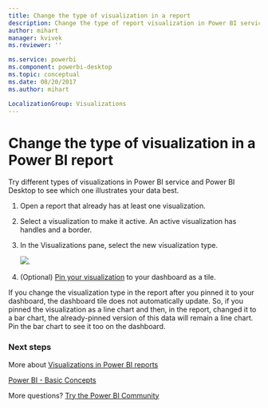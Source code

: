 ```yaml
---
title: Change the type of visualization in a report
description: Change the type of report visualization in Power BI service and Power BI Desktop
author: mihart
manager: kvivek
ms.reviewer: ''

ms.service: powerbi
ms.component: powerbi-desktop
ms.topic: conceptual
ms.date: 08/20/2017
ms.author: mihart

LocalizationGroup: Visualizations
---
```

# Change the type of visualization in a Power BI report
Try different types of visualizations in Power BI service and Power BI Desktop to see which one illustrates your data best. 

1. Open a report that already has at least one visualization.   
2. Select a visualization to make it active. An active visualization has handles and a border.    
3. In the Visualizations pane, select the new visualization type. 
   
   ![](media/power-bi-report-change-visualization-type/changeviz.gif).
4. (Optional) [Pin your visualization](../service-dashboard-pin-tile-from-report.md) to your dashboard as a tile. 

If you change the visualization type in the report after you pinned it to your dashboard, the dashboard tile does not automatically update. So, if you pinned the visualization as a line chart and then, in the report, changed it to a bar chart, the already-pinned version of this data will remain a line chart. Pin the bar chart to see it too on the dashboard.

### Next steps
More about [Visualizations in Power BI reports](power-bi-report-visualizations.md)

[Power BI - Basic Concepts](../consumer/end-user-basic-concepts.md)

More questions? [Try the Power BI Community](http://community.powerbi.com/)

